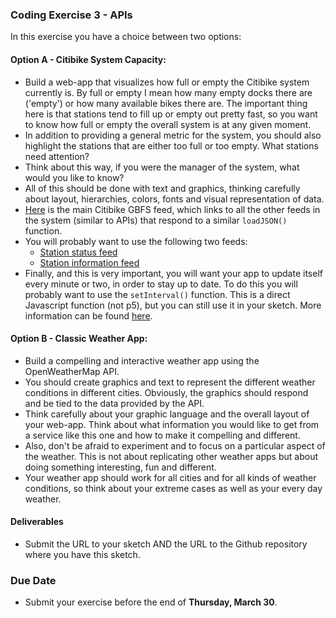 ### Coding Exercise 3 - APIs
In this exercise you have a choice between two options:

#### Option A - Citibike System Capacity:
* Build a web-app that visualizes how full or empty the Citibike system currently is. By full or empty I mean how many empty docks there are ('empty') or how many available bikes there are. The important thing here is that stations tend to fill up or empty out pretty fast, so you want to know how full or empty the overall system is at any given moment.
* In addition to providing a general metric for the system, you should also highlight the stations that are either too full or too empty. What stations need attention?
* Think about this way, if you were the manager of the system, what would you like to know?
* All of this should be done with text and graphics, thinking carefully about layout, hierarchies, colors, fonts and visual representation of data.
* [Here](https://gbfs.citibikenyc.com/gbfs/gbfs.json) is the main Citibike GBFS feed, which links to all the other feeds in the system (similar to APIs) that respond to a similar `loadJSON()` function.
* You will probably want to use the following two feeds:
  * [Station status feed](https://gbfs.citibikenyc.com/gbfs/en/station_status.json)
  * [Station information feed](https://gbfs.citibikenyc.com/gbfs/en/station_information.json)
* Finally, and this is very important, you will want your app to update itself every minute or two, in order to stay up to date. To do this you will probably want to use the `setInterval()` function. This is a direct Javascript function (not p5), but you can still use it in your sketch. More information can be found [here](https://www.w3schools.com/jsref/met_win_setinterval.asp).

#### Option B - Classic Weather App:
* Build a compelling and interactive weather app using the OpenWeatherMap API.
* You should create graphics and text to represent the different weather conditions in different cities. Obviously, the graphics should respond and be tied to the data provided by the API.
* Think carefully about your graphic language and the overall layout of your web-app. Think about what information you would like to get from a service like this one and how to make it compelling and different.
* Also, don't be afraid to experiment and to focus on a particular aspect of the weather. This is not about replicating other weather apps but about doing something interesting, fun and different.
* Your weather app should work for all cities and for all kinds of weather conditions, so think about your extreme cases as well as your every day weather.

#### Deliverables
* Submit the URL to your sketch AND the URL to the Github repository where you have this sketch.

### Due Date
* Submit your exercise before the end of **Thursday, March 30**.
